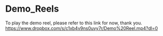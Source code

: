 # Demo_Reels

To play the demo reel, please refer to this link for now, thank you.
https://www.dropbox.com/s/c1xb4v9ns0uvy7r/Demo%20Reel.mp4?dl=0
